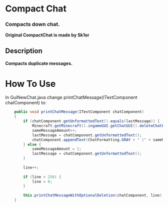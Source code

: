 # Compact Chat
### Compacts down chat.
**Original CompactChat is made by Sk1er**

## Description
#### Compacts duplicate messages.

# How To Use
In GuiNewChat.java change printChatMessage(ITextComponent chatComponent) to:
```java
    public void printChatMessage(ITextComponent chatComponent)
    {
    	if (chatComponent.getUnformattedText().equals(lastMessage)) {
    		Minecraft.getMinecraft().ingameGUI.getChatGUI().deleteChatLine(line);
    		sameMessageAmount++;
    		lastMessage = chatComponent.getUnformattedText();
    		chatComponent.appendText(ChatFormatting.GRAY + " (" + sameMessageAmount + ")");
    	} else {
    		sameMessageAmount = 1;
    		lastMessage = chatComponent.getUnformattedText();
    	}
    	
    	line++;
    	
    	if (line > 256) {
    		line = 0;
    	}
    	
        this.printChatMessageWithOptionalDeletion(chatComponent, line);
    }
```
